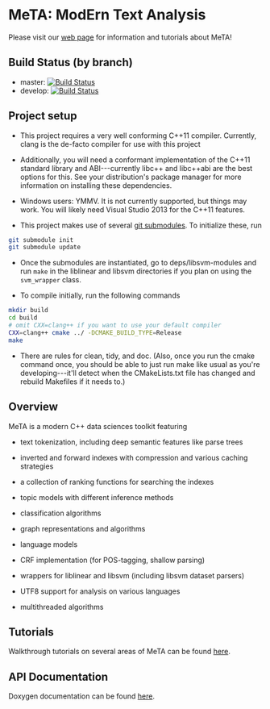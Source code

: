 # MeTA: ModErn Text Analysis

Please visit our [web page](http://meta-toolkit.github.io/meta/) for information
and tutorials about MeTA!

## Build Status (by branch)
- master: [![Build
  Status](https://travis-ci.org/meta-toolkit/meta.svg?branch=master)](https://travis-ci.org/meta-toolkit/meta)
- develop: [![Build
  Status](https://travis-ci.org/meta-toolkit/meta.svg?branch=develop)](https://travis-ci.org/meta-toolkit/meta)

## Project setup

 - This project requires a very well conforming C++11 compiler. Currently,
   clang is the de-facto compiler for use with this project

 - Additionally, you will need a conformant implementation of the C++11 standard
   library and ABI---currently libc++ and libc++abi are the best options for
   this. See your distribution's package manager for more information on
   installing these dependencies.

 - Windows users: YMMV. It is not currently supported, but things may
   work. You will likely need Visual Studio 2013 for the C++11 features.

 - This project makes use of several [git
   submodules](http://git-scm.com/book/en/Git-Tools-Submodules). To initialize
   these, run
```bash
git submodule init
git submodule update
```

 - Once the submodules are instantiated, go to deps/libsvm-modules and run
   `make` in the liblinear and libsvm directories if you plan on using the
   `svm_wrapper` class.

 - To compile initially, run the following commands
```bash
mkdir build
cd build
# omit CXX=clang++ if you want to use your default compiler
CXX=clang++ cmake ../ -DCMAKE_BUILD_TYPE=Release
make
```

 - There are rules for clean, tidy, and doc. (Also, once you run the cmake
   command once, you should be able to just run make like usual as you're
   developing---it'll detect when the CMakeLists.txt file has changed and
   rebuild Makefiles if it needs to.)

## Overview

MeTA is a modern C++ data sciences toolkit featuring

 - text tokenization, including deep semantic features like parse trees

 - inverted and forward indexes with compression and various caching strategies

 - a collection of ranking functions for searching the indexes

 - topic models with different inference methods

 - classification algorithms

 - graph representations and algorithms

 - language models

 - CRF implementation (for POS-tagging, shallow parsing)

 - wrappers for liblinear and libsvm (including libsvm dataset parsers)

 - UTF8 support for analysis on various languages

 - multithreaded algorithms

## Tutorials

Walkthrough tutorials on several areas of MeTA can be found
[here](http://meta-toolkit.github.io/meta/).

## API Documentation

Doxygen documentation can be found
[here](http://meta-toolkit.github.io/meta/doxygen/).
